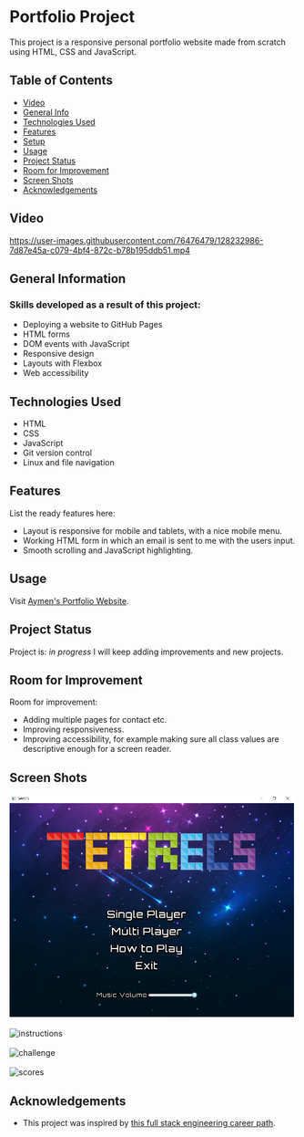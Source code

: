 # Portfolio Project 
This project is a responsive personal portfolio website made from scratch using HTML, CSS and JavaScript.
 
## Table of Contents
* [Video](#video)
* [General Info](#general-information)
* [Technologies Used](#technologies-used)
* [Features](#features)
* [Setup](#setup)
* [Usage](#usage)
* [Project Status](#project-status)
* [Room for Improvement](#room-for-improvement)
* [Screen Shots](#screen-shots)
* [Acknowledgements](#acknowledgements)

## Video

https://user-images.githubusercontent.com/76476479/128232986-7d87e45a-c079-4bf4-872c-b78b195ddb51.mp4

## General Information
### Skills developed as a result of this project:
- Deploying a website to GitHub Pages
- HTML forms
- DOM events with JavaScript
- Responsive design
- Layouts with Flexbox 
- Web accessibility

## Technologies Used
- HTML
- CSS
- JavaScript
- Git version control
- Linux and file navigation

## Features
List the ready features here:
- Layout is responsive for mobile and tablets, with a nice mobile menu.
- Working HTML form in which an email is sent to me with the users input.
- Smooth scrolling and JavaScript highlighting.

## Usage

Visit [Aymen's Portfolio Website](https://aymen-adjali.github.io/portfolioProject/).


## Project Status
Project is: _in progress_ I will keep adding improvements and new projects.

## Room for Improvement

Room for improvement:
- Adding multiple pages for contact etc.
- Improving responsiveness. 
- Improving accessibility, for example making sure all class values are descriptive enough for a screen reader.

## Screen Shots

<img src="./images/menu.png" alt="menu" style="width:500px;"/>
<br><br>
<img src="./images/instructions.png" alt="instructions" style="width:500px;"/>
<br><br>
<img src="./images/challenge.png" alt="challenge" style="width:500px;"/>
<br><br>
<img src="./images/scores.png" alt="scores" style="width:500px;"/>

## Acknowledgements
- This project was inspired by [this full stack engineering career path](https://www.codecademy.com/learn/paths/full-stack-engineer-career-path).
